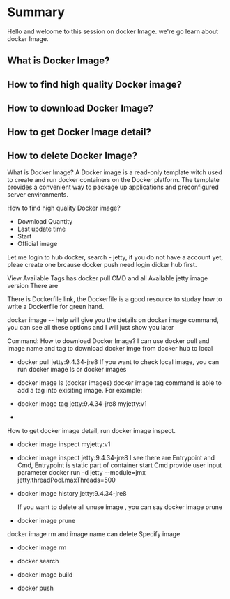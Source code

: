 # Summary 
Hello and welcome to this session on docker Image. we're go learn about docker Image.
## What is Docker Image?
## How to find high quality Docker image?
## How to download Docker Image?
## How to get Docker Image detail?
## How to delete Docker Image?

What is Docker Image?
A Docker image is a read-only template witch used to create and run  docker containers on the Docker platform.
The template provides a convenient way to package up applications and preconfigured server environments.

How to find high quality Docker image?
- Download Quantity
- Last update time
- Start
- Official image

Let me login to hub docker, search - jetty, if you do not have a account yet, pleae create one brcause docker push need login dicker hub first.

View Available Tags has docker pull CMD and all Available jetty image version
There are  

There is Dockerfile link, the Dockerfile is a good resource to studay how to write a Dockerfile for green hand.


docker image -- help will give you the details on docker image command,
you can see all these options  and I will just show you later


Command:
How to download Docker Image?
I can use docker pull and image name and tag to download docker imge from docker hub to local

- docker pull jetty:9.4.34-jre8
If you want to check local image, you can run  docker image ls or docker images 

- docker image ls (docker images)
docker image tag command is able to add a tag into exisiting image. For example:   
- docker image tag jetty:9.4.34-jre8 myjetty:v1  
- 
 How to get  docker image detail, run docker image inspect.
- docker image inspect myjetty:v1
  
- docker image inspect jetty:9.4.34-jre8
  I see there are  Entrypoint and Cmd,
  Entrypoint is static part of container start
  Cmd provide user input parameter
  docker run -d jetty --module=jmx jetty.threadPool.maxThreads=500
- docker image history jetty:9.4.34-jre8


  If you want to delete all unuse image , you can say docker image prune
- docker image prune

docker image rm and image name can delete Specify image
- docker image rm
  

- docker search
- docker image build
- docker push


